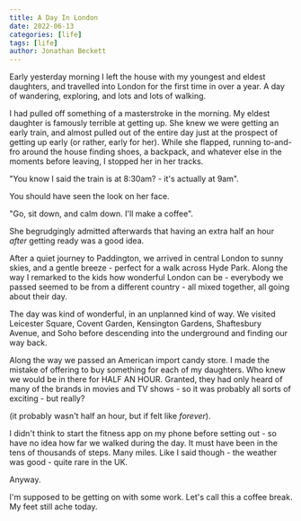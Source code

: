 ```yaml
---
title: A Day In London
date: 2022-06-13
categories: [life]
tags: [life]
author: Jonathan Beckett
---
```


Early yesterday morning I left the house with my youngest and eldest daughters, and travelled into London for the first time in over a year. A day of wandering, exploring, and lots and lots of walking.

I had pulled off something of a masterstroke in the morning. My eldest daughter is famously terrible at getting up. She knew we were getting an early train, and almost pulled out of the entire day just at the prospect of getting up early (or rather, early for her). While she flapped, running to-and-fro around the house finding shoes, a backpack, and whatever else in the moments before leaving, I stopped her in her tracks.

"You know I said the train is at 8:30am? - it's actually at 9am".

You should have seen the look on her face.

"Go, sit down, and calm down. I'll make a coffee".

She begrudgingly admitted afterwards that having an extra half an hour *after* getting ready was a good idea.

After a quiet journey to Paddington, we arrived in central London to sunny skies, and a gentle breeze - perfect for a walk across Hyde Park. Along the way I remarked to the kids how wonderful London can be - everybody we passed seemed to be from a different country - all mixed together, all going about their day.

The day was kind of wonderful, in an unplanned kind of way. We visited Leicester Square, Covent Garden, Kensington Gardens, Shaftesbury Avenue, and Soho before descending into the underground and finding our way back.

Along the way we passed an American import candy store. I made the mistake of offering to buy something for each of my daughters. Who knew we would be in there for HALF AN HOUR. Granted, they had only heard of many of the brands in movies and TV shows - so it was probably all sorts of exciting - but really?

(it probably wasn't half an hour, but if felt like *forever*).

I didn't think to start the fitness app on my phone before setting out - so have no idea how far we walked during the day. It must have been in the tens of thousands of steps. Many miles. Like I said though - the weather was good - quite rare in the UK.

Anyway.

I'm supposed to be getting on with some work. Let's call this a coffee break. My feet still ache today.